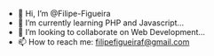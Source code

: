 - 👋 Hi, I’m @Filipe-Figueira
- 🌱 I’m currently learning PHP and Javascript...
- 💞️ I’m looking to collaborate on Web Development...
- 📫 How to reach me: filipefigueiraf@gmail.com

<!---
Filipe-Figueira/Filipe-Figueira is a ✨ special ✨ repository because its `README.md` (this file) appears on your GitHub profile.
You can click the Preview link to take a look at your changes.
--->
